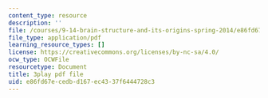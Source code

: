 ```yaml
---
content_type: resource
description: ''
file: /courses/9-14-brain-structure-and-its-origins-spring-2014/e86fd67ecedbd167ec4337f6444728c3_555115.pdf
file_type: application/pdf
learning_resource_types: []
license: https://creativecommons.org/licenses/by-nc-sa/4.0/
ocw_type: OCWFile
resourcetype: Document
title: 3play pdf file
uid: e86fd67e-cedb-d167-ec43-37f6444728c3
---
```

